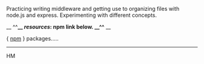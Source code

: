Practicing writing middleware and getting use to organizing files with node.js and express. Experimenting with different concepts. 

__ ^^**__ _resources_: npm link below. __^^** __

{ [npm]() } packages..... 

---

HM
